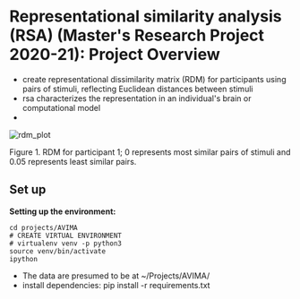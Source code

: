 # Representational similarity analysis (RSA) (Master's Research Project 2020-21): Project Overview #
- create representational dissimilarity matrix (RDM) for participants using pairs of stimuli, reflecting Euclidean distances between stimuli
-  rsa characterizes the representation in an individual's brain or computational model
- 
![rdm_plot](https://user-images.githubusercontent.com/74196907/103173524-8e311980-4853-11eb-991a-addce9202bbf.png) 

Figure 1. RDM for participant 1; 0 represents most similar pairs of stimuli and 0.05 represents least similar pairs. 
## Set up ## 
**Setting up the environment:**

```
cd projects/AVIMA
# CREATE VIRTUAL ENVIRONMENT
# virtualenv venv -p python3
source venv/bin/activate
ipython 
```
- The data are presumed to be at ~/Projects/AVIMA/
- install dependencies: pip install -r requirements.txt

